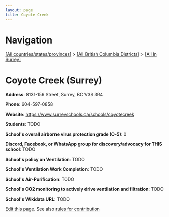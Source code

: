 ```yaml
---
layout: page
title: Coyote Creek
---
```

# Navigation

[[All countries/states/provinces]](../../..) > [[All British Columbia Districts]](../..) > [[All In Surrey]](..)

# Coyote Creek (Surrey)

**Address**: 8131-156 Street, Surrey, BC V3S 3R4

**Phone**: 604-597-0858

**Website**: <https://www.surreyschools.ca/schools/coyotecreek>

**Students**: TODO

**School's overall airborne virus protection grade (0-5)**: 0

**Discord, Facebook, or WhatsApp group for discovery/advocacy for THIS school**: TODO

**School's policy on Ventilation**: TODO

**School's Ventilation Work Completion**: TODO

**School's Air-Purification**: TODO

**School's CO2 monitoring to actively drive ventilation and filtration**: TODO

**School's Wikidata URL**: TODO


[Edit this page](https://github.com/ventilate-schools/BC/edit/main/./Surrey/Coyote_Creek.md). See also [rules for contribution](../../../contribution-rules/)